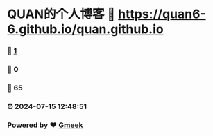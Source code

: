 # QUAN的个人博客 :link: https://quan6-6.github.io/quan.github.io 
### :page_facing_up: [1](https://quan6-6.github.io/quan.github.io/tag.html) 
### :speech_balloon: 0 
### :hibiscus: 65 
### :alarm_clock: 2024-07-15 12:48:51 
### Powered by :heart: [Gmeek](https://github.com/Meekdai/Gmeek)
